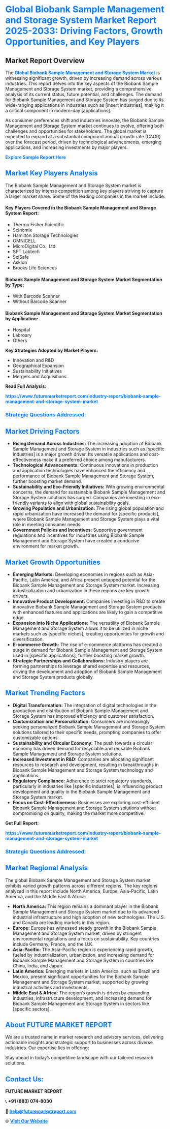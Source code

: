 <h1 style="color: #007BFF;">Global Biobank Sample Management and Storage System Market Report 2025-2033: Driving Factors, Growth Opportunities, and Key Players</h1>

<section id="overview">
<h2>Market Report Overview</h2>
<p>The <a href="https://www.futuremarketreport.com/industry-report/biobank-sample-management-and-storage-system-market" style="color: #007BFF; text-decoration: none;"><strong>Global Biobank Sample Management and Storage System Market</strong></a> is witnessing significant growth, driven by increasing demand across various industries. This report delves into the key aspects of the Biobank Sample Management and Storage System market, providing a comprehensive analysis of its current status, future potential, and challenges. The demand for Biobank Sample Management and Storage System has surged due to its wide-ranging applications in industries such as [insert industries], making it a critical component in modern-day [applications].</p>
<p>As consumer preferences shift and industries innovate, the Biobank Sample Management and Storage System market continues to evolve, offering both challenges and opportunities for stakeholders. The global market is expected to expand at a substantial compound annual growth rate (CAGR) over the forecast period, driven by technological advancements, emerging applications, and increasing investments by major players.</p>
</section>

<section id="overview">
<p><a href="https://www.futuremarketreport.com/request-sample/reportId=79374" style="color: #007BFF; text-decoration: none;"><strong>Explore Sample Report Here</strong></a></p>
</section>

<section id="key-players">
<h2 style="color: #007BFF;">Market Key Players Analysis</h2>
<p>The Biobank Sample Management and Storage System market is characterized by intense competition among key players striving to capture a larger market share. Some of the leading companies in the market include:</p>
<h4>Key Players Covered in the Biobank Sample Management and Storage System Report:</h4>
<ul><li>Thermo Fisher Scientific</li><li>Scinomix</li><li>Hamilton Storage Technologies</li><li>OMNICELL</li><li>MicroDigital Co., Ltd.</li><li>SPT Labtech</li><li>SciSafe</li><li>Askion</li><li>Brooks Life Sciences</li></ul>
<h4>Biobank Sample Management and Storage System Market Segmentation by Type:</h4>
<ul><li>With Barcode Scanner</li><li>Without Barcode Scanner</li></ul>

<h4>Biobank Sample Management and Storage System Market Segmentation by Application:</h4>
<ul><li>Hospital</li><li>Labroary</li><li>Others</li></ul>
<p><strong>Key Strategies Adopted by Market Players:</strong></p>
<ul>
<li>Innovation and R&D</li>
<li>Geographical Expansion</li>
<li>Sustainability Initiatives</li>
<li>Mergers and Acquisitions</li>
</ul>
</section>

<section>
<p><strong>Read Full Analysis: </strong></p><a href="https://www.futuremarketreport.com/industry-report/biobank-sample-management-and-storage-system-market" style="color: #007BFF; text-decoration: none;"><strong>https://www.futuremarketreport.com/industry-report/biobank-sample-management-and-storage-system-market</strong></a>
<h3 style="color: #007BFF;">Strategic Questions Addressed:</h3>
</section>

<section id="driving-factors">
<h2 style="color: #007BFF;">Market Driving Factors</h2>
<ul>
<li><strong>Rising Demand Across Industries:</strong> The increasing adoption of Biobank Sample Management and Storage System in industries such as [specific industries] is a major growth driver. Its versatile applications and cost-effectiveness make it a preferred choice among manufacturers.</li>
<li><strong>Technological Advancements:</strong> Continuous innovations in production and application technologies have enhanced the efficiency and performance of Biobank Sample Management and Storage System, further boosting market demand.</li>
<li><strong>Sustainability and Eco-Friendly Initiatives:</strong> With growing environmental concerns, the demand for sustainable Biobank Sample Management and Storage System solutions has surged. Companies are investing in eco-friendly variants to align with global sustainability goals.</li>
<li><strong>Growing Population and Urbanization:</strong> The rising global population and rapid urbanization have increased the demand for [specific products], where Biobank Sample Management and Storage System plays a vital role in meeting consumer needs.</li>
<li><strong>Government Policies and Incentives:</strong> Supportive government regulations and incentives for industries using Biobank Sample Management and Storage System have created a conducive environment for market growth.</li>
</ul>
</section>

<section id="growth-opportunities">
<h2 style="color: #007BFF;">Market Growth Opportunities</h2>
<ul>
<li><strong>Emerging Markets:</strong> Developing economies in regions such as Asia-Pacific, Latin America, and Africa present untapped potential for the Biobank Sample Management and Storage System market. Increasing industrialization and urbanization in these regions are key growth drivers.</li>
<li><strong>Innovative Product Development:</strong> Companies investing in R&D to create innovative Biobank Sample Management and Storage System products with enhanced features and applications are likely to gain a competitive edge.</li>
<li><strong>Expansion into Niche Applications:</strong> The versatility of Biobank Sample Management and Storage System allows it to be utilized in niche markets such as [specific niches], creating opportunities for growth and diversification.</li>
<li><strong>E-commerce Growth:</strong> The rise of e-commerce platforms has created a surge in demand for Biobank Sample Management and Storage System used in [specific applications], further boosting market growth.</li>
<li><strong>Strategic Partnerships and Collaborations:</strong> Industry players are forming partnerships to leverage shared expertise and resources, driving the development and adoption of Biobank Sample Management and Storage System products globally.</li>
</ul>
</section>

<section id="trending-factors">
<h2 style="color: #007BFF;">Market Trending Factors</h2>
<ul>
<li><strong>Digital Transformation:</strong> The integration of digital technologies in the production and distribution of Biobank Sample Management and Storage System has improved efficiency and customer satisfaction.</li>
<li><strong>Customization and Personalization:</strong> Consumers are increasingly seeking personalized Biobank Sample Management and Storage System solutions tailored to their specific needs, prompting companies to offer customizable options.</li>
<li><strong>Sustainability and Circular Economy:</strong> The push towards a circular economy has driven demand for recyclable and reusable Biobank Sample Management and Storage System solutions.</li>
<li><strong>Increased Investment in R&D:</strong> Companies are allocating significant resources to research and development, resulting in breakthroughs in Biobank Sample Management and Storage System technology and applications.</li>
<li><strong>Regulatory Compliance:</strong> Adherence to strict regulatory standards, particularly in industries like [specific industries], is influencing product development and quality in the Biobank Sample Management and Storage System market.</li>
<li><strong>Focus on Cost-Effectiveness:</strong> Businesses are exploring cost-efficient Biobank Sample Management and Storage System solutions without compromising on quality, making the market more competitive.</li>
</ul>
</section>

<section>
<p><strong>Get Full Report: </strong></p><a href="https://www.futuremarketreport.com/industry-report/biobank-sample-management-and-storage-system-market" style="color: #007BFF; text-decoration: none;"><strong>https://www.futuremarketreport.com/industry-report/biobank-sample-management-and-storage-system-market</strong></a>
<h3 style="color: #007BFF;">Strategic Questions Addressed:</h3>
</section>


<section id="regional-analysis">
<h2 style="color: #007BFF;">Market Regional Analysis</h2>
<p>The global Biobank Sample Management and Storage System market exhibits varied growth patterns across different regions. The key regions analyzed in this report include North America, Europe, Asia-Pacific, Latin America, and the Middle East & Africa:</p>
<ul>
<li><strong>North America:</strong> This region remains a dominant player in the Biobank Sample Management and Storage System market due to its advanced industrial infrastructure and high adoption of new technologies. The U.S. and Canada are leading markets in this region.</li>
<li><strong>Europe:</strong> Europe has witnessed steady growth in the Biobank Sample Management and Storage System market, driven by stringent environmental regulations and a focus on sustainability. Key countries include Germany, France, and the U.K.</li>
<li><strong>Asia-Pacific:</strong> The Asia-Pacific region is experiencing rapid growth, fueled by industrialization, urbanization, and increasing demand for Biobank Sample Management and Storage System in countries like China, India, and Japan.</li>
<li><strong>Latin America:</strong> Emerging markets in Latin America, such as Brazil and Mexico, present significant opportunities for the Biobank Sample Management and Storage System market, supported by growing industrial activities and investments.</li>
<li><strong>Middle East & Africa:</strong> The region’s growth is driven by expanding industries, infrastructure development, and increasing demand for Biobank Sample Management and Storage System in sectors like [specific sectors].</li>
</ul>
</section>

<footer>
<h2 style="color: #007BFF;">About FUTURE MARKET REPORT</h2>
<p>We are a trusted name in market research and advisory services, delivering actionable insights and strategic support to businesses across diverse industries. Our expertise lies in offering:</p>

<p>Stay ahead in today’s competitive landscape with our tailored research solutions.</p>

<h2 style="color: #007BFF;">Contact Us:</h2>
<p><strong>FUTURE MARKET REPORT</strong></p>
<p>📞 <strong>+91 (883) 074-8030</strong></p>
<p>📧 <strong><a href="mailto:help@futuremarketreport.com" style="color: #007BFF;">help@futuremarketreport.com</a></strong></p>
<p>🌐 <strong><a href="https://www.futuremarketreport.com/" style="color: #007BFF;">Visit Our Website</a></strong></p>
</footer>